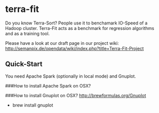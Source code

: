 # terra-fit
Do you know Terra-Sort? People use it to benchamark IO-Speed of a Hadoop cluster.
Terra-Fit acts as a benchmark for regression algorithms and as a training tool. 

Please have a look at our draft page in our project wiki: http://semanpix.de/opendata/wiki/index.php?title=Terra-Fit-Project

## Quick-Start
You need Apache Spark (optionally in local mode) and Gnuplot.

###How to install Apache Spark on OSX?
 
###How to install Gnuplot on OSX?
http://brewformulas.org/Gnuplot
+ brew install gnuplot

